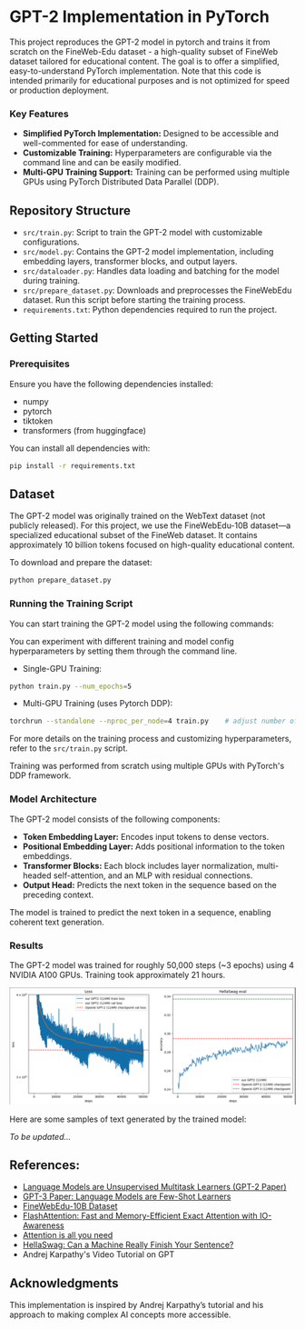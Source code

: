 # GPT-2 Implementation in PyTorch

This project reproduces the GPT-2 model in pytorch and trains it from scratch on the FineWeb-Edu dataset - a high-quality subset of FineWeb dataset tailored for educational content. The goal is to offer a simplified, easy-to-understand PyTorch implementation. Note that this code is intended primarily for educational purposes and is not optimized for speed or production deployment.

### Key Features
- **Simplified PyTorch Implementation:** Designed to be accessible and well-commented for ease of understanding.
- **Customizable Training:** Hyperparameters are configurable via the command line and can be easily modified.
- **Multi-GPU Training Support:** Training can be performed using multiple GPUs using PyTorch Distributed Data Parallel (DDP).


## Repository Structure
- `src/train.py`: Script to train the GPT-2 model with customizable configurations.
- `src/model.py`: Contains the GPT-2 model implementation, including embedding layers, transformer blocks, and output layers.
- `src/dataloader.py`:  Handles data loading and batching for the model during training.
- `src/prepare_dataset.py`: Downloads and preprocesses the FineWebEdu dataset. Run this script before starting the training process.
- `requirements.txt`: Python dependencies required to run the project.


## Getting Started

### Prerequisites
Ensure you have the following dependencies installed:

- numpy
- pytorch
- tiktoken
- transformers (from huggingface)

You can install all dependencies with:
```bash
pip install -r requirements.txt
```

## Dataset

The GPT-2 model was originally trained on the WebText dataset (not publicly released). For this project, we use the FineWebEdu-10B dataset—a specialized educational subset of the FineWeb dataset. It contains approximately 10 billion tokens focused on high-quality educational content.

To download and prepare the dataset:
```bash
python prepare_dataset.py
```

### Running the Training Script
You can start training the GPT-2 model using the following commands:

You can experiment with different training and model config hyperparameters by setting them through the command line. 

- Single-GPU Training:
```bash
python train.py --num_epochs=5
```

- Multi-GPU Training (uses Pytorch DDP):
```bash
torchrun --standalone --nproc_per_node=4 train.py    # adjust number of GPUs as per availability
```

For more details on the training process and customizing hyperparameters, refer to the `src/train.py` script.

Training was performed from scratch using multiple GPUs with PyTorch's DDP framework.


### Model Architecture
The GPT-2 model consists of the following components:

- **Token Embedding Layer:** Encodes input tokens to dense vectors.
- **Positional Embedding Layer:** Adds positional information to the token embeddings.
- **Transformer Blocks:** Each block includes layer normalization, multi-headed self-attention, and an MLP with residual connections.
- **Output Head:** Predicts the next token in the sequence based on the preceding context.

The model is trained to predict the next token in a sequence, enabling coherent text generation.


### Results

The GPT-2 model was trained for roughly 50,000 steps (~3 epochs) using 4 NVIDIA A100 GPUs. Training took approximately 21 hours.

![Training loss and eval](./assets/loss_eval.png)

Here are some samples of text generated by the trained model: 

*To be updated...*


<!-- ## Potential Future Work

1.  -->


## References:
- [Language Models are Unsupervised Multitask Learners (GPT-2 Paper)](https://cdn.openai.com/better-language-models/language_models_are_unsupervised_multitask_learners.pdf)
- [GPT-3 Paper: Language Models are Few-Shot Learners](https://arxiv.org/abs/2005.14165)
- [FineWebEdu-10B Dataset](https://huggingface.co/datasets/HuggingFaceFW/fineweb-edu)
- [FlashAttention: Fast and Memory-Efficient Exact Attention with IO-Awareness](https://arxiv.org/abs/2205.14135)
- [Attention is all you need](https://arxiv.org/abs/1706.03762)
- [HellaSwag: Can a Machine Really Finish Your Sentence?](https://arxiv.org/abs/1905.07830)
- Andrej Karpathy's Video Tutorial on GPT


## Acknowledgments
This implementation is inspired by Andrej Karpathy’s tutorial and his approach to making complex AI concepts more accessible.